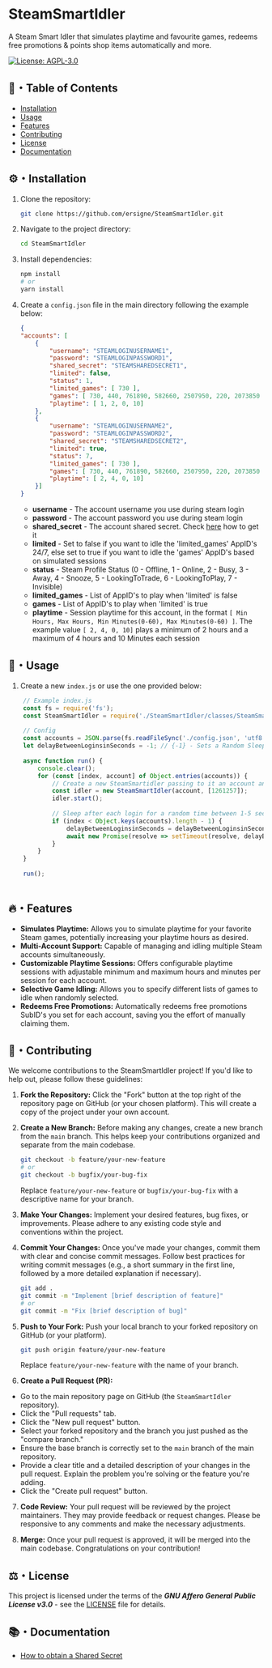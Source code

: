 # SteamSmartIdler
A Steam Smart Idler that simulates playtime and favourite games, redeems free promotions &amp; points shop items automatically and more.

[![License: AGPL-3.0](https://img.shields.io/badge/License-AGPL_v3-blueviolet.svg)](https://www.gnu.org/licenses/agpl-3.0)

## 📜・Table of Contents
* [Installation](#%EF%B8%8Finstallation)
* [Usage](#usage)
* [Features](#features)
* [Contributing](#contributing)
* [License](#%EF%B8%8Flicense)
* [Documentation](#documentation)

## ⚙️・Installation
1.  Clone the repository:
    ```bash
    git clone https://github.com/ersigne/SteamSmartIdler.git
    ```
2.  Navigate to the project directory:
    ```bash
    cd SteamSmartIdler
    ```
3.  Install dependencies:
    ```bash
    npm install
    # or
    yarn install
    ```
4.  Create a `config.json` file in the main directory following the example below:
    ```json
    {
    "accounts": [
        {
            "username": "STEAMLOGINUSERNAME1", 
            "password": "STEAMLOGINPASSWORD1", 
            "shared_secret": "STEAMSHAREDSECRET1", 
            "limited": false,
            "status": 1,
            "limited_games": [ 730 ],
            "games": [ 730, 440, 761890, 582660, 2507950, 220, 2073850 ],
            "playtime": [ 1, 2, 0, 10]
        },
        {
            "username": "STEAMLOGINUSERNAME2", 
            "password": "STEAMLOGINPASSWORD2", 
            "shared_secret": "STEAMSHAREDSECRET2", 
            "limited": true,
            "status": 7,
            "limited_games": [ 730 ],
            "games": [ 730, 440, 761890, 582660, 2507950, 220, 2073850 ],
            "playtime": [ 2, 4, 0, 10]
        }]
    }
    ```
    * **username** - The account username you use during steam login
    * **password** - The account password you use during steam login
    * **shared_secret** - The account shared secret. Check [here](docs/shared-secret.md) how to get it
    * **limited** - Set to false if you want to idle the 'limited_games' AppID's 24/7, else set to true if you want to idle the 'games' AppID's based on simulated sessions
    * **status** - Steam Profile Status (0 - Offline, 1 - Online, 2 - Busy, 3 - Away, 4 - Snooze, 5 - LookingToTrade, 6 - LookingToPlay, 7 - Invisible)
    * **limited_games** - List of AppID's to play when 'limited' is false
    * **games** - List of AppID's to play when 'limited' is true
    * **playtime** - Session playtime for this account, in the format `[ Min Hours, Max Hours, Min Minutes(0-60), Max Minutes(0-60) ]`. The example value `[ 2, 4, 0, 10]` plays a minimum of 2 hours and a maximum of 4 hours and 10 Minutes each session

## 🚀・Usage
1. Create a new `index.js` or use the one provided below:
```js
    // Example index.js
    const fs = require('fs');
    const SteamSmartIdler = require('./SteamSmartIdler/classes/SteamSmartIdler');
    
    // Config
    const accounts = JSON.parse(fs.readFileSync('./config.json', 'utf8')).accounts;
    let delayBetweenLoginsinSeconds = -1; // {-1} - Sets a Random Sleep Timer between 1-5 seconds
    
    async function run() {
        console.clear();
        for (const [index, account] of Object.entries(accounts)) {
            // Create a new SteamSmartidler passing to it an account and a list of Free Promotion Packages SubIDs - See https://steamdb.info/upcoming/free/
            const idler = new SteamSmartIdler(account, [1261257]);
            idler.start();
            
            // Sleep after each login for a random time between 1-5 seconds if delayBetweenLoginsinSeconds is set to -1 or sleep delayBetweenLoginsinSeconds seconds.
            if (index < Object.keys(accounts).length - 1) {
                delayBetweenLoginsinSeconds = delayBetweenLoginsinSeconds === -1 ? (Math.floor(Math.random() * 5) + 1) : delayBetweenLoginsinSeconds;
                await new Promise(resolve => setTimeout(resolve, delayBetweenLoginsinSeconds * 1000));
            }
        }
    }
    
    run();
    
```

## 🔥・Features
* **Simulates Playtime:** Allows you to simulate playtime for your favorite Steam games, potentially increasing your playtime hours as desired.
* **Multi-Account Support:** Capable of managing and idling multiple Steam accounts simultaneously.
* **Customizable Playtime Sessions:** Offers configurable playtime sessions with adjustable minimum and maximum hours and minutes per session for each account.
* **Selective Game Idling:** Allows you to specify different lists of games to idle when randomly selected.
* **Redeems Free Promotions:** Automatically redeems free promotions SubID's you set for each account, saving you the effort of manually claiming them.

## 🤝・Contributing
We welcome contributions to the SteamSmartIdler project! If you'd like to help out, please follow these guidelines:

1.  **Fork the Repository:** Click the "Fork" button at the top right of the repository page on GitHub (or your chosen platform). This will create a copy of the project under your own account.

2.  **Create a New Branch:** Before making any changes, create a new branch from the `main` branch. This helps keep your contributions organized and separate from the main codebase.

    ```bash
    git checkout -b feature/your-new-feature
    # or
    git checkout -b bugfix/your-bug-fix
    ```

    Replace `feature/your-new-feature` or `bugfix/your-bug-fix` with a descriptive name for your branch.

3.  **Make Your Changes:** Implement your desired features, bug fixes, or improvements. Please adhere to any existing code style and conventions within the project.

4.  **Commit Your Changes:** Once you've made your changes, commit them with clear and concise commit messages. Follow best practices for writing commit messages (e.g., a short summary in the first line, followed by a more detailed explanation if necessary).

    ```bash
    git add .
    git commit -m "Implement [brief description of feature]"
    # or
    git commit -m "Fix [brief description of bug]"
    ```

5.  **Push to Your Fork:** Push your local branch to your forked repository on GitHub (or your platform).

    ```bash
    git push origin feature/your-new-feature
    ```

    Replace `feature/your-new-feature` with the name of your branch.

6. **Create a Pull Request (PR):**
  * Go to the main repository page on GitHub (the `SteamSmartIdler` repository).
  * Click the "Pull requests" tab.
  * Click the "New pull request" button.
  * Select your forked repository and the branch you just pushed as the "compare branch."
  * Ensure the base branch is correctly set to the `main` branch of the main repository.
  * Provide a clear title and a detailed description of your changes in the pull request. Explain the problem you're solving or the feature you're adding.
  * Click the "Create pull request" button.

7. **Code Review:** Your pull request will be reviewed by the project maintainers. They may provide feedback or request changes. Please be responsive to any comments and make the necessary adjustments.

8. **Merge:** Once your pull request is approved, it will be merged into the main codebase. Congratulations on your contribution!

## ⚖️・License
This project is licensed under the terms of the ***GNU Affero General Public License v3.0*** - see the [LICENSE](LICENSE) file for details.

## 📚・Documentation
* [How to obtain a Shared Secret](docs/shared-secret.md)